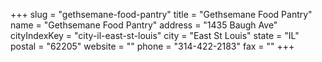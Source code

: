 +++
slug = "gethsemane-food-pantry"
title = "Gethsemane Food Pantry"
name = "Gethsemane Food Pantry"
address = "1435 Baugh Ave"
cityIndexKey = "city-il-east-st-louis"
city = "East St Louis"
state = "IL"
postal = "62205"
website = ""
phone = "314-422-2183"
fax = ""
+++
